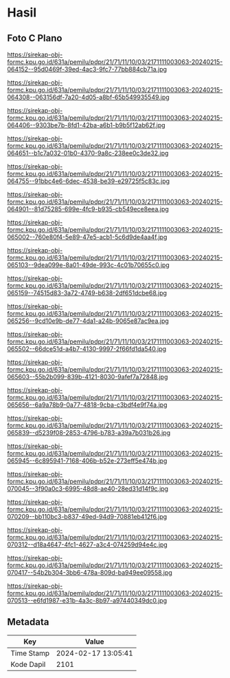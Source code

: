# Hasil

## Foto C Plano

https://sirekap-obj-formc.kpu.go.id/631a/pemilu/pdpr/21/71/11/10/03/2171111003063-20240215-064152--95d0469f-39ed-4ac3-9fc7-77bb884cb71a.jpg

https://sirekap-obj-formc.kpu.go.id/631a/pemilu/pdpr/21/71/11/10/03/2171111003063-20240215-064308--063156df-7a20-4d05-a8bf-65b549935549.jpg

https://sirekap-obj-formc.kpu.go.id/631a/pemilu/pdpr/21/71/11/10/03/2171111003063-20240215-064406--9303be7b-8fd1-42ba-a6b1-b9b5f12ab62f.jpg

https://sirekap-obj-formc.kpu.go.id/631a/pemilu/pdpr/21/71/11/10/03/2171111003063-20240215-064651--b1c7a032-01b0-4370-9a8c-238ee0c3de32.jpg

https://sirekap-obj-formc.kpu.go.id/631a/pemilu/pdpr/21/71/11/10/03/2171111003063-20240215-064755--91bbc4e6-6dec-4538-be39-e29725f5c83c.jpg

https://sirekap-obj-formc.kpu.go.id/631a/pemilu/pdpr/21/71/11/10/03/2171111003063-20240215-064901--81d75285-699e-4fc9-b935-cb549ece8eea.jpg

https://sirekap-obj-formc.kpu.go.id/631a/pemilu/pdpr/21/71/11/10/03/2171111003063-20240215-065002--760e80f4-5e89-47e5-acb1-5c6d9de4aa4f.jpg

https://sirekap-obj-formc.kpu.go.id/631a/pemilu/pdpr/21/71/11/10/03/2171111003063-20240215-065103--9dea099e-8a01-49de-993c-4c01b70655c0.jpg

https://sirekap-obj-formc.kpu.go.id/631a/pemilu/pdpr/21/71/11/10/03/2171111003063-20240215-065159--74515d83-3a72-4749-b638-2df651dcbe68.jpg

https://sirekap-obj-formc.kpu.go.id/631a/pemilu/pdpr/21/71/11/10/03/2171111003063-20240215-065256--9cd10e9b-de77-4da1-a24b-9065e87ac9ea.jpg

https://sirekap-obj-formc.kpu.go.id/631a/pemilu/pdpr/21/71/11/10/03/2171111003063-20240215-065502--66dce51d-a4b7-4130-9997-2f66fd1da540.jpg

https://sirekap-obj-formc.kpu.go.id/631a/pemilu/pdpr/21/71/11/10/03/2171111003063-20240215-065603--55b2b099-839b-4121-8030-9afef7a72848.jpg

https://sirekap-obj-formc.kpu.go.id/631a/pemilu/pdpr/21/71/11/10/03/2171111003063-20240215-065656--6a9a78b9-0a77-4818-9cba-c3bdf4e9f74a.jpg

https://sirekap-obj-formc.kpu.go.id/631a/pemilu/pdpr/21/71/11/10/03/2171111003063-20240215-065839--d5239f08-2853-4796-b783-a39a7b031b26.jpg

https://sirekap-obj-formc.kpu.go.id/631a/pemilu/pdpr/21/71/11/10/03/2171111003063-20240215-065945--6c895941-7168-406b-b52e-273eff5e474b.jpg

https://sirekap-obj-formc.kpu.go.id/631a/pemilu/pdpr/21/71/11/10/03/2171111003063-20240215-070045--3f90a0c3-6995-48d8-ae40-28ed31d14f9c.jpg

https://sirekap-obj-formc.kpu.go.id/631a/pemilu/pdpr/21/71/11/10/03/2171111003063-20240215-070209--bb110bc3-b837-49ed-94d9-70881eb412f6.jpg

https://sirekap-obj-formc.kpu.go.id/631a/pemilu/pdpr/21/71/11/10/03/2171111003063-20240215-070312--d18a4647-4fc1-4627-a3c4-074259d94e4c.jpg

https://sirekap-obj-formc.kpu.go.id/631a/pemilu/pdpr/21/71/11/10/03/2171111003063-20240215-070417--54b2b304-3bb6-478a-809d-ba949ee09558.jpg

https://sirekap-obj-formc.kpu.go.id/631a/pemilu/pdpr/21/71/11/10/03/2171111003063-20240215-070513--e6fd1987-e31b-4a3c-8b97-a97440349dc0.jpg


## Metadata

| Key        | Value               |
| ---------- | ------------------- |
| Time Stamp | 2024-02-17 13:05:41 |
| Kode Dapil | 2101                |



